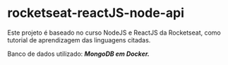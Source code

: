 # rocketseat-reactJS-node-api

Este projeto é baseado no curso NodeJS e ReactJS da Rocketseat, como tutorial de aprendizagem das linguagens citadas.

Banco de dados utilizado: *__MongoDB em Docker.__* 
